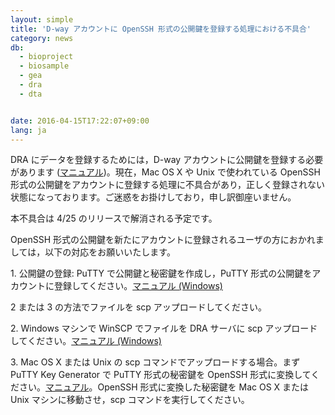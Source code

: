 ```yaml
---
layout: simple
title: 'D-way アカウントに OpenSSH 形式の公開鍵を登録する処理における不具合'
category: news
db:
  - bioproject
  - biosample
  - gea
  - dra
  - dta


date: 2016-04-15T17:22:07+09:00
lang: ja
---
```


<p>DRA にデータを登録するためには，D-way アカウントに公開鍵を登録する必要があります (<a href="/account.html#DRA_%E3%81%B8%E3%81%AE%E7%99%BB%E9%8C%B2%E6%A8%A9%E9%99%90%E3%82%92%E8%BF%BD%E5%8A%A0">マニュアル</a>)。現在，Mac OS X や Unix で使われている OpenSSH 形式の公開鍵をアカウントに登録する処理に不具合があり，正しく登録されない状態になっております。ご迷惑をお掛けしており，申し訳御座いません。</p>

<p>本不具合は 4/25 のリリースで解消される予定です。</p>

<p>OpenSSH 形式の公開鍵を<span class="bold">新たに</span>アカウントに登録されるユーザの方におかれましては，以下の対応をお願いいたします。</p>

<p>1. 公開鍵の登録: PuTTY で公開鍵と秘密鍵を作成し，PuTTY 形式の公開鍵をアカウントに登録してください。<a href="/account.html#DRA_%E3%81%B8%E3%81%AE%E7%99%BB%E9%8C%B2%E6%A8%A9%E9%99%90%E3%82%92%E8%BF%BD%E5%8A%A0">マニュアル (Windows)</a></p>2 または 3 の方法でファイルを scp アップロードしてください。

<p>2. Windows マシンで WinSCP でファイルを DRA サーバに scp アップロードしてください。<a href="/dra/services/index.html#%E3%82%B7%E3%83%BC%E3%82%AF%E3%82%A8%E3%83%B3%E3%82%B9%E3%83%87%E3%83%BC%E3%82%BF%E3%81%AE%E3%82%A2%E3%83%83%E3%83%97%E3%83%AD%E3%83%BC%E3%83%89">マニュアル (Windows)</a></p>

<p>3. Mac OS X または Unix の scp コマンドでアップロードする場合。まず PuTTY Key Generator で PuTTY 形式の<span class="bold">秘密鍵</span>を OpenSSH 形式に変換してください。<a href="/account.html#%E7%A7%98%E5%AF%86%E9%8D%B5%E3%83%95%E3%82%A1%E3%82%A4%E3%83%AB%E3%81%AE%E5%A4%89%E6%8F%9B">マニュアル</a>。OpenSSH 形式に変換した秘密鍵を Mac OS X または Unix マシンに移動させ，scp コマンドを実行してください。</p>
